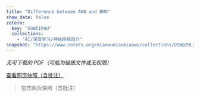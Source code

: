 ```yaml
---
title: "Difference between ANN and BNN"
show_date: false
zotero:
  key: "59WIIPHU"
  collections:
    - "AI/深度学习/神经网络简介"
snapshot: "https://www.zotero.org/miaowumiaomiaowu/collections/USNQZHL2/items/59WIIPHU/attachment/46XXDRFJ/reader"
---
```


_无可下载的 PDF（可能为链接文件或无权限）_

[查看网页快照（含批注）](https://www.zotero.org/miaowumiaomiaowu/collections/USNQZHL2/items/59WIIPHU/attachment/46XXDRFJ/reader)

> 包含网页快照（含批注）
